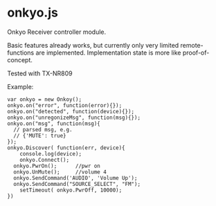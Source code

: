 onkyo.js
========

Onkyo Receiver controller module.

Basic features already works, but currently only very limited remote-functions are implemented. Implementation state is more like proof-of-concept.

Tested with TX-NR809

Example:
```
var onkyo = new Onkoy();
onkyo.on("error", function(error){});
onkyo.on("detected", function(device){});
onkyo.on("unregonizeMsg", function(msg){});
onkyo.on("msg", function(msg){
  // parsed msg, e.g.
  // {'MUTE': true}
});
onkyo.Discover( function(err, device){
	console.log(device);
	onkyo.Connect();
  onkyo.PwrOn();      //pwr on
  onkyo.UnMute();     //volume 4
  onkyo.SendCommand('AUDIO', 'Volume Up'); 
  onkyo.SendCommand("SOURCE_SELECT", "FM");
	setTimeout( onkyo.PwrOff, 10000);
})
```

